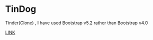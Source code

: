 
# TinDog

Tinder(Clone) , I have used Bootstrap v5.2 rather than Bootstrap v4.0


[LINK](https://raul909.github.io/Tindog/)
 

